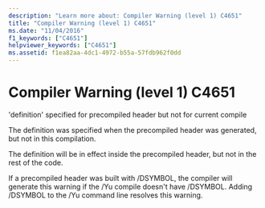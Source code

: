 ```yaml
---
description: "Learn more about: Compiler Warning (level 1) C4651"
title: "Compiler Warning (level 1) C4651"
ms.date: "11/04/2016"
f1_keywords: ["C4651"]
helpviewer_keywords: ["C4651"]
ms.assetid: f1ea82aa-4dc1-4972-b55a-57fdb962f0dd
---
```

# Compiler Warning (level 1) C4651

'definition' specified for precompiled header but not for current compile

The definition was specified when the precompiled header was generated, but not in this compilation.

The definition will be in effect inside the precompiled header, but not in the rest of the code.

If a precompiled header was built with /DSYMBOL, the compiler will generate this warning if the /Yu compile doesn't have /DSYMBOL.  Adding /DSYMBOL to the /Yu command line resolves this warning.
